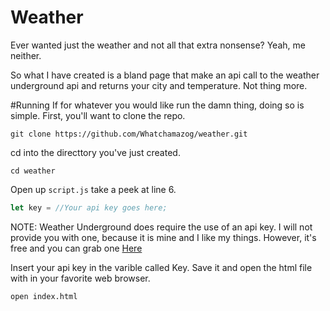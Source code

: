 # Weather
Ever wanted just the weather and not all that extra nonsense? Yeah, me neither. 

So what I have created is a bland page that make an api call to the weather underground api and returns your city and temperature. Not thing more.

#Running
If for whatever you would like run the damn thing, doing so is simple.
First, you'll want to clone the repo. 
```
git clone https://github.com/Whatchamazog/weather.git
```
cd into the directtory you've just created.
```
cd weather
```
Open up ```script.js``` take a peek at line 6.
```javascript
let key = //Your api key goes here;
```
NOTE:
Weather Underground does require the use of an api key. I will not provide you with one, because it is mine and I like my things.
However, it's free and you can grab one [Here](https://www.wunderground.com/)

Insert your api key in the varible called Key.
Save it and open the html file with in your favorite web browser.
```
open index.html
```
